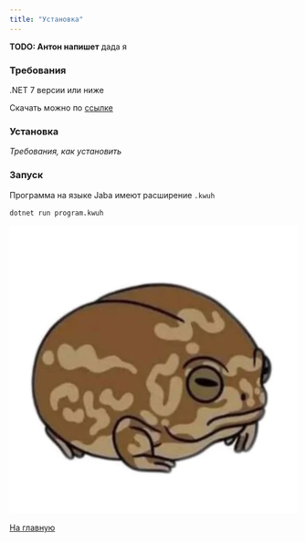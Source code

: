 ```yaml
---
title: "Установка"
---
```


**TODO: Антон напишет**
дада я

### Требования
.NET 7 версии или ниже

Скачать можно по [ссылке](https://dotnet.microsoft.com/en-us/download)

### Установка
*Требования, как установить*

### Запуск
Программа на языке Jaba имеют расширение `.kwuh`

```bash
dotnet run program.kwuh
```

![alt_text](./img/frog2.png)

[На главную]({{site.baseurl}})
